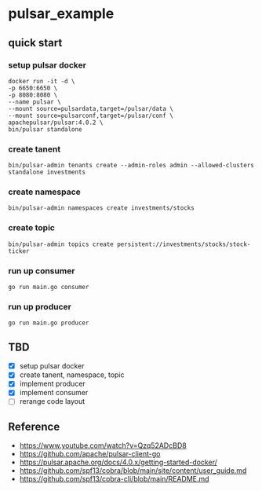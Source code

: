 # pulsar_example

## quick start
### setup pulsar docker
```
docker run -it -d \
-p 6650:6650 \
-p 8080:8080 \
--name pulsar \
--mount source=pulsardata,target=/pulsar/data \
--mount source=pulsarconf,target=/pulsar/conf \
apachepulsar/pulsar:4.0.2 \
bin/pulsar standalone
```
### create tanent
```
bin/pulsar-admin tenants create --admin-roles admin --allowed-clusters standalone investments
```
### create namespace
```
bin/pulsar-admin namespaces create investments/stocks
```
### create topic
```
bin/pulsar-admin topics create persistent://investments/stocks/stock-ticker
```
### run up consumer
```
go run main.go consumer
```
### run up producer
```
go run main.go producer
```

## TBD
- [x] setup pulsar docker
- [x] create tanent, namespace, topic
- [x] implement producer
- [x] implement consumer
- [ ] rerange code layout

## Reference
- https://www.youtube.com/watch?v=Qzq52ADcBD8
- https://github.com/apache/pulsar-client-go
- https://pulsar.apache.org/docs/4.0.x/getting-started-docker/
- https://github.com/spf13/cobra/blob/main/site/content/user_guide.md
- https://github.com/spf13/cobra-cli/blob/main/README.md